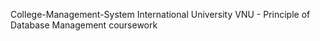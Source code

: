 College-Management-System
International University VNU - Principle of Database Management coursework
